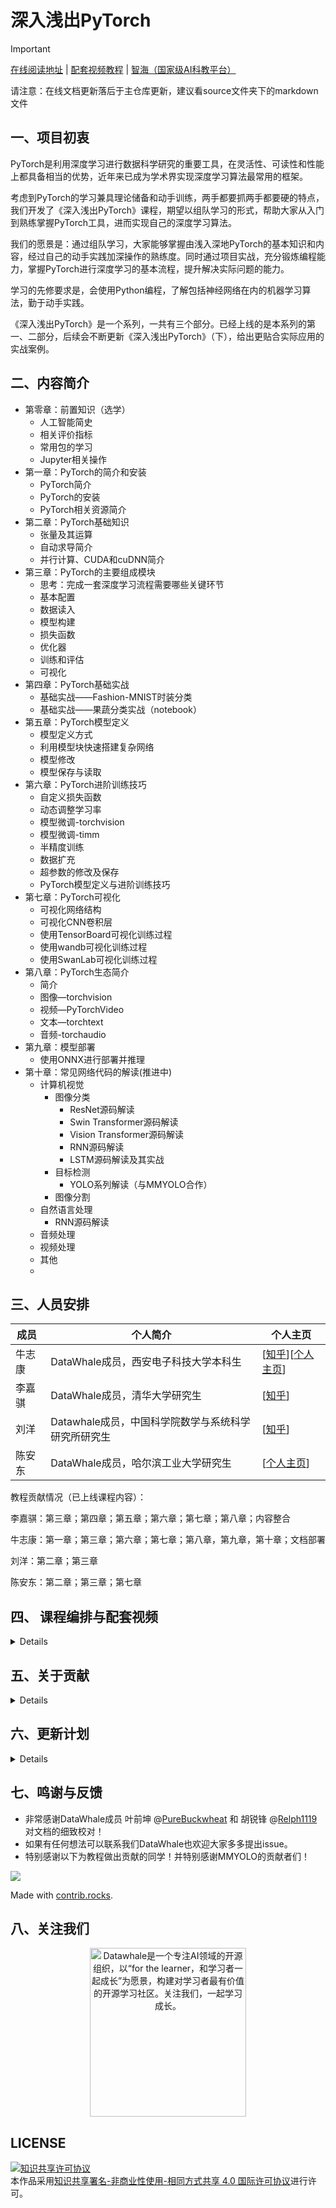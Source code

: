 # 深入浅出PyTorch

>[!IMPORTANT]
>[在线阅读地址](https://datawhalechina.github.io/thorough-pytorch/) | [配套视频教程](https://www.bilibili.com/video/BV1L44y1472Z) | [智海（国家级AI科教平台）](https://aiplusx.momodel.cn/classroom/class/664bf5db24cff38ad7d2a20e?activeKey=intro)
>
>请注意：在线文档更新落后于主仓库更新，建议看source文件夹下的markdown文件

## 一、项目初衷

PyTorch是利用深度学习进行数据科学研究的重要工具，在灵活性、可读性和性能上都具备相当的优势，近年来已成为学术界实现深度学习算法最常用的框架。

考虑到PyTorch的学习兼具理论储备和动手训练，两手都要抓两手都要硬的特点，我们开发了《深入浅出PyTorch》课程，期望以组队学习的形式，帮助大家从入门到熟练掌握PyTorch工具，进而实现自己的深度学习算法。

我们的愿景是：通过组队学习，大家能够掌握由浅入深地PyTorch的基本知识和内容，经过自己的动手实践加深操作的熟练度。同时通过项目实战，充分锻炼编程能力，掌握PyTorch进行深度学习的基本流程，提升解决实际问题的能力。

学习的先修要求是，会使用Python编程，了解包括神经网络在内的机器学习算法，勤于动手实践。

《深入浅出PyTorch》是一个系列，一共有三个部分。已经上线的是本系列的第一、二部分，后续会不断更新《深入浅出PyTorch》（下），给出更贴合实际应用的实战案例。

## 二、内容简介
- 第零章：前置知识（选学）
  - 人工智能简史
  - 相关评价指标
  - 常用包的学习
  - Jupyter相关操作
- 第一章：PyTorch的简介和安装
  - PyTorch简介
  - PyTorch的安装
  - PyTorch相关资源简介
- 第二章：PyTorch基础知识
  - 张量及其运算
  - 自动求导简介
  - 并行计算、CUDA和cuDNN简介
- 第三章：PyTorch的主要组成模块
  - 思考：完成一套深度学习流程需要哪些关键环节
  - 基本配置
  - 数据读入
  - 模型构建
  - 损失函数
  - 优化器
  - 训练和评估
  - 可视化
- 第四章：PyTorch基础实战
  - 基础实战——Fashion-MNIST时装分类
  - 基础实战——果蔬分类实战（notebook）
- 第五章：PyTorch模型定义
  - 模型定义方式
  - 利用模型块快速搭建复杂网络
  - 模型修改
  - 模型保存与读取
- 第六章：PyTorch进阶训练技巧
  - 自定义损失函数
  - 动态调整学习率
  - 模型微调-torchvision
  - 模型微调-timm
  - 半精度训练
  - 数据扩充
  - 超参数的修改及保存
  - PyTorch模型定义与进阶训练技巧
- 第七章：PyTorch可视化
  - 可视化网络结构
  - 可视化CNN卷积层
  - 使用TensorBoard可视化训练过程
  - 使用wandb可视化训练过程
  - 使用SwanLab可视化训练过程
- 第八章：PyTorch生态简介
  - 简介
  - 图像—torchvision
  - 视频—PyTorchVideo
  - 文本—torchtext
  - 音频-torchaudio
- 第九章：模型部署
  - 使用ONNX进行部署并推理
- 第十章：常见网络代码的解读(推进中)
  - 计算机视觉
    - 图像分类
      - ResNet源码解读
      - Swin Transformer源码解读
      - Vision Transformer源码解读
      - RNN源码解读
      - LSTM源码解读及其实战
    - 目标检测
      - YOLO系列解读（与MMYOLO合作）
    - 图像分割
  - 自然语言处理
    - RNN源码解读
  - 音频处理
  - 视频处理
  - 其他
  - 

## 三、人员安排
| 成员&nbsp; | 个人简介                                            | 个人主页                                           |
| --------------- | --------------------------------------------------- | -------------------------------------------------- |
|   牛志康   | DataWhale成员，西安电子科技大学本科生 | [[知乎](https://www.zhihu.com/people/obeah-82)][[个人主页](https://nofish-528.github.io/)] |
|   李嘉骐   | DataWhale成员，清华大学研究生 | [[知乎](https://www.zhihu.com/people/li-jia-qi-16-9/posts)] |
|    刘洋    | Datawhale成员，中国科学院数学与系统科学研究所研究生 | [[知乎](https://www.zhihu.com/people/ming-ren-19-34/asks)]   |
|   陈安东   | DataWhale成员，哈尔滨工业大学研究生                   | [[个人主页](https://andongblue.github.io/chenandong.github.io/)] |

教程贡献情况（已上线课程内容）：

李嘉骐：第三章；第四章；第五章；第六章；第七章；第八章；内容整合

牛志康：第一章；第三章；第六章；第七章；第八章，第九章，第十章；文档部署

刘洋：第二章；第三章

陈安东：第二章；第三章；第七章

## 四、 课程编排与配套视频
<details>

部分章节直播讲解请观看B站回放（持续更新）：https://www.bilibili.com/video/BV1L44y1472Z

- 课程编排：
  深入浅出PyTorch分为三个阶段：PyTorch深度学习基础知识、PyTorch进阶操作、PyTorch案例分析。

- 使用方法:

  我们的课程内容都以markdown格式或jupyter notebook的形式保存在本仓库内。除了多看加深课程内容的理解外，最重要的还是动手练习、练习、练习

- 组队学习安排:

  第一部分：第一章到第四章，学习周期：10天；

  第二部分：第五章到第八章，学习周期：11天
</details>

## 五、关于贡献
<details> 

本项目使用`Forking`工作流，具体参考[atlassian文档](https://www.atlassian.com/git/tutorials/comparing-workflows/forking-workflow)大致步骤如下：

1. 在GitHub上Fork本仓库
2. Clone Fork后的个人仓库
3. 设置`upstream`仓库地址，并禁用`push`
4. 使用分支开发，课程分支名为`lecture{#NO}`，`#NO`保持两位，如`lecture07`，对应课程目录
5. PR之前保持与原始仓库的同步，之后发起PR请求

命令示例：

```shell
# fork
# clone
git clone git@github.com:USERNAME/thorough-pytorch.git
# set upstream
git remote add upstream git@github.com:datawhalechina/thorough-pytorch.git
# disable upstream push
git remote set-url --push upstream DISABLE
# verify
git remote -v
# some sample output:
# origin	git@github.com:NoFish-528/thorough-pytorch.git (fetch)
# origin	git@github.com:NoFish-528/thorough-pytorch.git (push)
# upstream	git@github.com:datawhalechina/thorough-pytorch.git (fetch)
# upstream	DISABLE (push)
# do your work
git checkout -b lecture07
# edit and commit and push your changes
git push -u origin lecture07
# keep your fork up to date
## fetch upstream main and merge with forked main branch
git fetch upstream
git checkout main
git merge upstream/main
## rebase brach and force push
git checkout lecture07
git rebase main
git push -f
```

### Commit Message

提交信息使用如下格式：`<type>: <short summary>`

```
<type>: <short summary>
  │            │
  │            └─⫸ Summary in present tense. Not capitalized. No period at the end.
  │
  └─⫸ Commit Type: [docs #NO]:others
```

`others`包括非课程相关的改动，如本`README.md`中的变动，`.gitignore`的调整等。
</details>

## 六、更新计划
<details>

| 内容 | 更新时间 |内容|
| :---- | :---- |:----:|
|apex|  |apex的简介和使用|
|模型部署|  |Flask部署PyTorch模型|
|TorchScript|  |TorchScript|
|并行训练| |并行训练 |
|模型预训练 - torchhub| |torchhub的简介和使用方法|
|目标检测 - SSD|  |SSD的简介和实现|
|目标检测 - RCNN系列|  |Fast-RCNN & Mask-RCNN|
|目标检测 - DETR|  |DETR的实现|
|图像分类 - GoogLeNet|  |GoogLeNet的介绍与实现|
|图像分类 - MobileNet系列|  |MobileNet系列介绍与实现|
|图像分类 - GhostNet|  |GhostNet代码讲解|
|生成式对抗网络 - 生成手写数字实战|  |生成数字并可视化|
|生成式对抗网络 - DCGAN|  ||
|风格迁移 - StyleGAN|  ||
|生成网络 - VAE|  ||
|图像分割 Deeplab系列|  |Deeplab系列代码讲解|
|自然语言处理 LSTM|  |LSTM情感分析实战|
|自然语言处理 Transformer|  ||
|自然语言处理 BERT|  ||
|视频| | 待定|
|音频| | 待定|
|自定义CUDA扩展和算子|||
</details>

## 七、鸣谢与反馈
- 非常感谢DataWhale成员 叶前坤 @[PureBuckwheat](https://github.com/PureBuckwheat) 和 胡锐锋 @[Relph1119](https://github.com/Relph1119) 对文档的细致校对！
- 如果有任何想法可以联系我们DataWhale也欢迎大家多多提出issue。
- 特别感谢以下为教程做出贡献的同学！并特别感谢MMYOLO的贡献者们！


<a href="https://github.com/datawhalechina/thorough-pytorch/graphs/contributors">
  <img src="https://contrib.rocks/image?repo=datawhalechina/thorough-pytorch" />
</a>

Made with [contrib.rocks](https://contrib.rocks).


## 八、关注我们
<div align=center><img src="https://raw.githubusercontent.com/datawhalechina/easy-rl/master/docs/res/qrcode.jpeg" width = "250" height = "270" alt="Datawhale是一个专注AI领域的开源组织，以“for the learner，和学习者一起成长”为愿景，构建对学习者最有价值的开源学习社区。关注我们，一起学习成长。"></div>

## LICENSE
<a rel="license" href="http://creativecommons.org/licenses/by-nc-sa/4.0/"><img alt="知识共享许可协议" style="border-width:0" src="https://img.shields.io/badge/license-CC%20BY--NC--SA%204.0-lightgrey" /></a><br />本作品采用<a rel="license" href="http://creativecommons.org/licenses/by-nc-sa/4.0/">知识共享署名-非商业性使用-相同方式共享 4.0 国际许可协议</a>进行许可。
